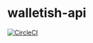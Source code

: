 # walletish-api

[![CircleCI](https://circleci.com/gh/alfonso-distiller/dist-petclinic.svg?style=svg)](https://circleci.com/gh/alfonso-distiller/dist-petclinic)